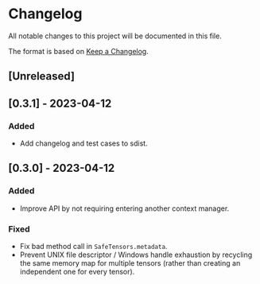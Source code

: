 # Changelog

All notable changes to this project will be documented in this file.

The format is based on [Keep a Changelog](https://keepachangelog.com/en/1.1.0/).

## [Unreleased]

## [0.3.1] - 2023-04-12

### Added

- Add changelog and test cases to sdist.

## [0.3.0] - 2023-04-12

### Added

- Improve API by not requiring entering another context manager.

### Fixed

- Fix bad method call in `SafeTensors.metadata`.
- Prevent UNIX file descriptor / Windows handle exhaustion by recycling the same memory map for multiple tensors (rather than creating an independent one for every tensor).
